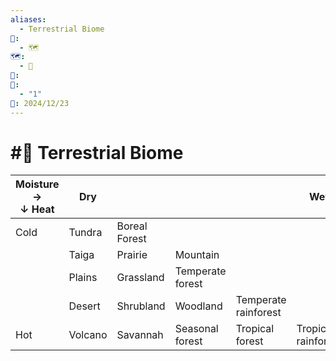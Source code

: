 ```yaml
---
aliases:
  - Terrestrial Biome
📁:
  - 🗺️
🗺️:
  - 📁
👤: 
🔀:
  - "1"
📅: 2024/12/23
---
```

# #🔀 Terrestrial Biome

| Moisture →<br>↓ Heat | Dry     |               |                  |                      | Wet                 |
| -------------------- | ------- | ------------- | ---------------- | -------------------- | ------------------- |
| Cold                 | Tundra  | Boreal Forest |                  |                      |                     |
|                      | Taiga   | Prairie       | Mountain         |                      |                     |
|                      | Plains  | Grassland     | Temperate forest |                      |                     |
|                      | Desert  | Shrubland     | Woodland         | Temperate rainforest |                     |
| Hot                  | Volcano | Savannah      | Seasonal forest  | Tropical forest      | Tropical rainforest |
